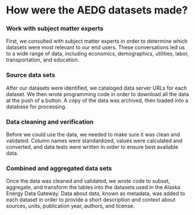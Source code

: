 # How were the AEDG datasets made?


### Work with subject matter experts
First, we consulted with subject matter experts in order to determine which datasets were most relevant to our end users. These conversations led us to a wide range of data, including economics, demographics, utilities, labor, transportation, and education. 

### Source data sets
After our datasets were identified, we cataloged data server URLs for each dataset. We then wrote programming code in order to download all the data at the push of a button. A copy of the data was archived, then loaded into a database for processing.

### Data cleaning and verification
Before we could use the data, we needed to make sure it was clean and validated. Column names were standardized, values were calculated and converted, and data tests were written in order to ensure best available data.

### Combined and aggregated data sets
Once the data was cleaned and validated, we wrote code to subset, aggregate, and transform the tables into the datasets used in the Alaska Energy Data Gateway. Data about data, known as metadata, was added to each dataset in order to provide a short description and context about sources, units, publication year, authors, and license.


